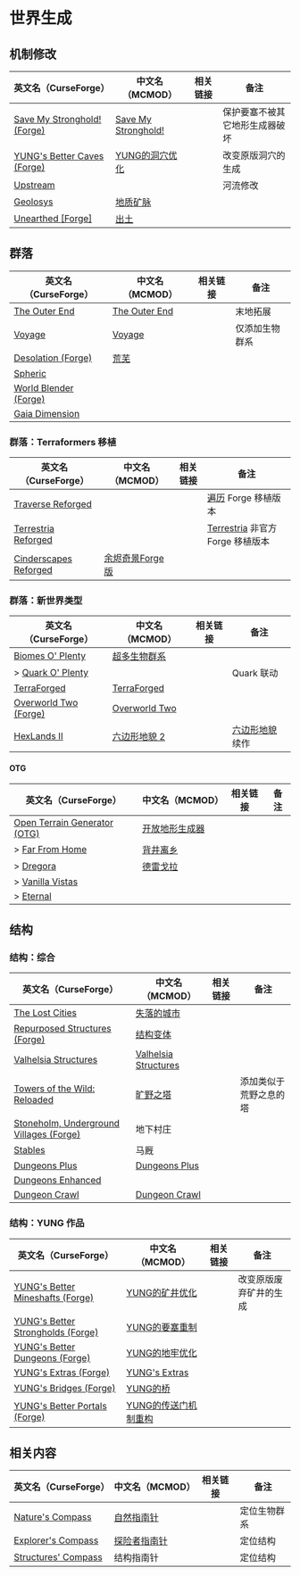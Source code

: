 # 世界生成

## 机制修改

| 英文名（CurseForge）                                                                           | 中文名（MCMOD）                                             | 相关链接 | 备注                           |
| ---------------------------------------------------------------------------------------------- | ----------------------------------------------------------- | -------- | ------------------------------ |
| [Save My Stronghold! (Forge)](https://www.curseforge.com/minecraft/mc-mods/save-my-stronghold) | [Save My Stronghold!](https://www.mcmod.cn/class/3459.html) |          | 保护要塞不被其它地形生成器破坏 |
| [YUNG's Better Caves (Forge)](https://www.curseforge.com/minecraft/mc-mods/yungs-better-caves) | [YUNG的洞穴优化](https://www.mcmod.cn/class/1981.html)      |          | 改变原版洞穴的生成             |
| [Upstream](https://www.curseforge.com/minecraft/mc-mods/upstream)                              |                                                             |          | 河流修改                       |
| [Geolosys](https://www.curseforge.com/minecraft/mc-mods/geolosys)                              | [地质矿脉](https://www.mcmod.cn/class/1387.html)            |          |                                |
| [Unearthed [Forge]](https://www.curseforge.com/minecraft/mc-mods/unearthed-forge)              | [出土](https://www.mcmod.cn/class/4951.html)                |          |                                |

## 群落

| 英文名（CurseForge）                                                                | 中文名（MCMOD）                                       | 相关链接 | 备注           |
| ----------------------------------------------------------------------------------- | ----------------------------------------------------- | -------- | -------------- |
| [The Outer End](https://www.curseforge.com/minecraft/mc-mods/the-outer-end)         | [The Outer End](https://www.mcmod.cn/class/4599.html) |          | 末地拓展       |
| [Voyage](https://www.curseforge.com/minecraft/mc-mods/voyage)                       | [Voyage](https://www.mcmod.cn/class/2420.html)        |          | 仅添加生物群系 |
| [Desolation (Forge)](https://www.curseforge.com/minecraft/mc-mods/desolation-forge) | [荒芜](https://www.mcmod.cn/class/4723.html)          |          |                |
| [Spheric](https://www.curseforge.com/minecraft/mc-mods/spheric)                     |                                                       |          |                |
| [World Blender (Forge)](https://www.curseforge.com/minecraft/mc-mods/worldblender)  |                                                       |          |                |
| [Gaia Dimension](https://www.curseforge.com/minecraft/mc-mods/gaia-dimension)       |                                                       |          |                |

### 群落：Terraformers 移植

| 英文名（CurseForge）                                                                        | 中文名（MCMOD）                                         | 相关链接 | 备注                                                                     |
| ------------------------------------------------------------------------------------------- | ------------------------------------------------------- | -------- | ------------------------------------------------------------------------ |
| [Traverse Reforged](https://www.curseforge.com/minecraft/mc-mods/traverse-reforged)         |                                                         |          | [遍历](https://www.mcmod.cn/class/1416.html) Forge 移植版本              |
| [Terrestria Reforged](https://www.curseforge.com/minecraft/mc-mods/terrestria-reforged)     |                                                         |          | [Terrestria](https://www.mcmod.cn/class/4952.html) 非官方 Forge 移植版本 |
| [Cinderscapes Reforged](https://www.curseforge.com/minecraft/mc-mods/cinderscapes-reforged) | [余烬奇景Forge版](https://www.mcmod.cn/class/4742.html) |          |                                                                          |

### 群落：新世界类型

| 英文名（CurseForge）                                                                      | 中文名（MCMOD）                                       | 相关链接 | 备注                                                    |
| ----------------------------------------------------------------------------------------- | ----------------------------------------------------- | -------- | ------------------------------------------------------- |
| [Biomes O' Plenty](https://www.curseforge.com/minecraft/mc-mods/biomes-o-plenty)          | [超多生物群系](https://www.mcmod.cn/class/108.html)   |          |                                                         |
| > [Quark O' Plenty](https://www.curseforge.com/minecraft/mc-mods/quark-o-plenty)          |                                                       |          | Quark 联动                                              |
| [TerraForged](https://www.curseforge.com/minecraft/mc-mods/terraforged)                   | [TerraForged](https://www.mcmod.cn/class/2555.html)   |          |                                                         |
| [Overworld Two (Forge)](https://www.curseforge.com/minecraft/mc-mods/overworld-two-forge) | [Overworld Two](https://www.mcmod.cn/class/4558.html) |          |                                                         |
| [HexLands II](https://www.curseforge.com/minecraft/mc-mods/hexlands-ii)                   | [六边形地貌 2](https://www.mcmod.cn/class/4641.html)  |          | [六边形地貌](https://www.mcmod.cn/class/4622.html) 续作 |

#### OTG

| 英文名（CurseForge）                                                                                | 中文名（MCMOD）                                        | 相关链接 | 备注 |
| --------------------------------------------------------------------------------------------------- | ------------------------------------------------------ | -------- | ---- |
| [Open Terrain Generator (OTG)](https://www.curseforge.com/minecraft/mc-mods/open-terrain-generator) | [开放地形生成器](https://www.mcmod.cn/class/1397.html) |          |      |
| > [Far From Home](https://www.curseforge.com/minecraft/mc-mods/far-from-home)                       | [背井离乡](https://www.mcmod.cn/class/1648.html)       |          |      |
| > [Dregora](https://www.curseforge.com/minecraft/mc-mods/dregora)                                   | [德雷戈拉](https://www.mcmod.cn/class/3462.html)       |          |      |
| > [Vanilla Vistas](https://www.curseforge.com/minecraft/mc-mods/vanilla-vistas)                     |                                                        |          |      |
| > [Eternal](https://www.curseforge.com/minecraft/mc-mods/eternal)                                   |                                                        |          |      |

## 结构

### 结构：综合

| 英文名（CurseForge）                                                                                     | 中文名（MCMOD）                                              | 相关链接 | 备注                   |
| -------------------------------------------------------------------------------------------------------- | ------------------------------------------------------------ | -------- | ---------------------- |
| [The Lost Cities](https://www.curseforge.com/minecraft/mc-mods/the-lost-cities)                          | [失落的城市](https://www.mcmod.cn/class/1295.html)           |          |                        |
| [Repurposed Structures (Forge)](https://www.curseforge.com/minecraft/mc-mods/repurposed-structures)      | [结构变体](https://www.mcmod.cn/class/4518.html)             |          |                        |
| [Valhelsia Structures](https://www.curseforge.com/minecraft/mc-mods/valhelsia-structures)                | [Valhelsia Structures](https://www.mcmod.cn/class/2768.html) |          |                        |
| [Towers of the Wild: Reloaded](https://www.curseforge.com/minecraft/mc-mods/towers-of-the-wild-reloaded) | [旷野之塔](https://www.mcmod.cn/class/2892.html)             |          | 添加类似于荒野之息的塔 |
| [Stoneholm, Underground Villages (Forge)](https://www.curseforge.com/minecraft/mc-mods/stoneholm-forge)  | 地下村庄                                                     |          |                        |
| [Stables](https://www.curseforge.com/minecraft/mc-mods/stables)                                          | 马厩                                                         |          |                        |
| [Dungeons Plus](https://www.curseforge.com/minecraft/mc-mods/dungeons-plus)                              | [Dungeons Plus](https://www.mcmod.cn/class/3446.html)        |          |                        |
| [Dungeons Enhanced](https://www.curseforge.com/minecraft/mc-mods/dungeonsenhanced)                       |                                                              |          |                        |
| [Dungeon Crawl](https://www.curseforge.com/minecraft/mc-mods/dungeon-crawl)                              | [Dungeon Crawl](https://www.mcmod.cn/class/3105.html)        |          |                        |

### 结构：YUNG 作品

| 英文名（CurseForge）                                                                                           | 中文名（MCMOD）                                              | 相关链接 | 备注                   |
| -------------------------------------------------------------------------------------------------------------- | ------------------------------------------------------------ | -------- | ---------------------- |
| [YUNG's Better Mineshafts (Forge)](https://www.curseforge.com/minecraft/mc-mods/yungs-better-mineshafts-forge) | [YUNG的矿井优化](https://www.mcmod.cn/class/2788.html)       |          | 改变原版废弃矿井的生成 |
| [YUNG's Better Strongholds (Forge)](https://www.curseforge.com/minecraft/mc-mods/yungs-better-strongholds)     | [YUNG的要塞重制](https://www.mcmod.cn/class/3787.html)       |          |                        |
| [YUNG's Better Dungeons (Forge)](https://www.curseforge.com/minecraft/mc-mods/yungs-better-dungeons)           | [YUNG的地牢优化](https://www.mcmod.cn/class/4429.html)       |          |                        |
| [YUNG's Extras (Forge)](https://www.curseforge.com/minecraft/mc-mods/yungs-extras)                             | [YUNG's Extras](https://www.mcmod.cn/class/4276.html)        |          |                        |
| [YUNG's Bridges (Forge)](https://www.curseforge.com/minecraft/mc-mods/yungs-bridges)                           | [YUNG的桥](https://www.mcmod.cn/class/5031.html)             |          |                        |
| [YUNG's Better Portals (Forge)](https://www.curseforge.com/minecraft/mc-mods/yungs-better-portals)             | [YUNG的传送门机制重构](https://www.mcmod.cn/class/3613.html) |          |                        |

## 相关内容

| 英文名（CurseForge）                                                                   | 中文名（MCMOD）                                      | 相关链接 | 备注         |
| -------------------------------------------------------------------------------------- | ---------------------------------------------------- | -------- | ------------ |
| [Nature's Compass](https://www.curseforge.com/minecraft/mc-mods/natures-compass)       | [自然指南针](https://www.mcmod.cn/class/754.html)    |          | 定位生物群系 |
| [Explorer's Compass](https://www.curseforge.com/minecraft/mc-mods/explorers-compass)   | [探险者指南针](https://www.mcmod.cn/class/4395.html) |          | 定位结构     |
| [Structures' Compass](https://www.curseforge.com/minecraft/mc-mods/structures-compass) | 结构指南针                                           |          | 定位结构     |
